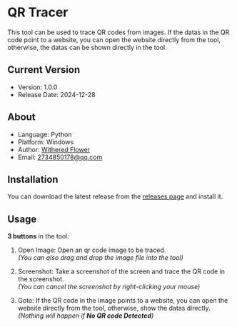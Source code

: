 # QR Tracer

This tool can be used to trace QR codes from images. If the datas in the QR code point to a website, you can open the website directly from the tool, otherwise, the datas can be shown directly in the tool.

## Current Version

- Version: 1.0.0
- Release Date: 2024-12-28

## About

- Language: Python
- Platform: Windows
- Author: [Withered Flower](https://github.com/Withered-Flower-0422)
- Email: 2734850178@qq.com

## Installation

You can download the latest release from the [releases page](https://github.com/Withered-Flower-0422/QR_Tracer/releases) and install it.

## Usage

**3 buttons** in the tool:

1. Open Image: Open an qr code image to be traced.</br>*(You can also drag and drop the image file into the tool)*

2. Screenshot: Take a screenshot of the screen and trace the QR code in the screenshot.</br>*(You can cancel the screenshot by right-clicking your mouse)*

3. Goto: If the QR code in the image points to a website, you can open the website directly from the tool, otherwise, show the datas directly.</br>*(Nothing will happen if **No QR code Detected**)*